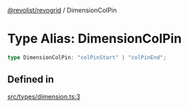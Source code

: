 [@revolist/revogrid](README.md) / DimensionColPin

# Type Alias: DimensionColPin

```ts
type DimensionColPin: "colPinStart" | "colPinEnd";
```

## Defined in

[src/types/dimension.ts:3](https://github.com/revolist/revogrid/blob/13683f406d4444f1320602b1f5f5b66b213da3f8/src/types/dimension.ts#L3)
